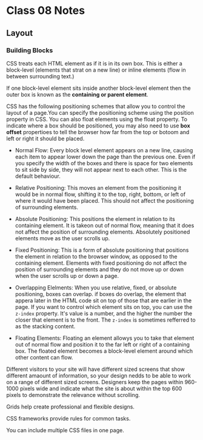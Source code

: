 # Class 08 Notes

## Layout

### Building Blocks

CSS treats each HTML element as if it is in its own box. This is either a block-level (elements that strat on a new line) or inline elements (flow in between surrounding text.)

If one block-level element sits inside another block-level element then the outer box is known as the **containing or parent element**.

CSS has the following positioning schemes that allow you to control the layout of a page.You can specify the positioning scheme using the position property in CSS. You can also float elements using the float property. To indicate where a box should be positioned, you may also need to use **box offset** propertioes to tell the browser how far from the top or botoom and left or right it should be placed.

- Normal Flow: Every block level element appears on a new line, causing each item to appear lower down the page than the previous one. Even if you specify the width of the boxes and there is space for two elements to sit side by side, they will not appear next to each other. This is the default behaviour.

- Relative Positioning: This moves an element from the positioning it would be in normal flow, shifting it to the top, right, bottom, or left of where it would have been placed. This should not affect the positioning of surrounding elements.

- Absolute Positioning: This positions the element in relation to its containing element. It is takeon out of normal flow, meaning that it does not affect the position of surrounding elements. Absolutely positioned elements move as the user scrolls up.

- Fixed Positioning: This is a form of absolute positioning that positions the element in relation to the browser window, as opposed to the containing element. Elements with fixed positioning do not affect the position of surrounding elements and they do not move up or down when the user scrolls up or down a page.

- Overlapping Elelments: When you use relative, fixed, or absolute positioning, boxes can overlap. if boxes do overlap, the element that appera later in the HTML code sit on top of those that are earlier in the page. If you want to control which element  sits on top, you can use the `z-index` property. It's value is a number, and the higher the number the closer that element is to the front. The `z-index` is sometimes refferred to as the stacking content. 

- Floating Elements: Floating an element allowys you to take that element out of normal flow and position it to the far left or right of a containing box. The floated element becomes a block-level element around which other content can flow.


Different visitors to your site will have different sized screens that show different amaount of information, so your design nedds to be able to work on a range of different sized screens. Designers keep the pages within 960-1000 pixels wide and indicate what the site is about within the top 600 pixels to demonstrate the relevance without scrolling.

Grids help create professional and flexible designs.

CSS frameworks provide rules for common tasks.

You can include multiple CSS files in one page.


